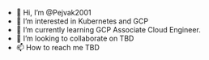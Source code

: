 - 👋 Hi, I’m @Pejvak2001
- 👀 I’m interested in Kubernetes and GCP
- 🌱 I’m currently learning GCP Associate Cloud Engineer.
- 💞️ I’m looking to collaborate on TBD
- 📫 How to reach me TBD

<!---
Pejvak2001/Pejvak2001 is a ✨ special ✨ repository because its `README.md` (this file) appears on your GitHub profile.
You can click the Preview link to take a look at your changes.
--->
